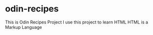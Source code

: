 # odin-recipes

This is Odin Recipes Project
I use this project to learn HTML
HTML is a Markup Language
